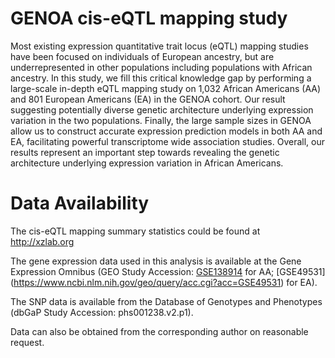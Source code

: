 # GENOA cis-eQTL mapping study

Most existing expression quantitative trait locus (eQTL) mapping studies have been focused on individuals of European ancestry, but are underrepresented in other populations including populations with African ancestry. In this study, we fill this critical knowledge gap by performing a large-scale in-depth eQTL mapping study on 1,032 African Americans (AA) and 801 European Americans (EA) in the GENOA cohort. Our result suggesting potentially diverse genetic architecture underlying expression variation in the two populations. Finally, the large sample sizes in GENOA allow us to construct accurate expression prediction models in both AA and EA, facilitating powerful transcriptome wide association studies. Overall, our results represent an important step towards revealing the genetic architecture underlying expression variation in African Americans. 


# Data Availability

The cis-eQTL mapping summary statistics could be found at http://xzlab.org

The gene expression data used in this analysis is available at the Gene Expression Omnibus (GEO Study Accession: [GSE138914](https://www.ncbi.nlm.nih.gov/geo/query/acc.cgi?acc=GSE138914) for AA; [GSE49531] (https://www.ncbi.nlm.nih.gov/geo/query/acc.cgi?acc=GSE49531) for EA).




The SNP data is available from the Database of Genotypes and Phenotypes (dbGaP Study Accession: phs001238.v2.p1). 

Data can also be obtained from the corresponding author on reasonable request.

